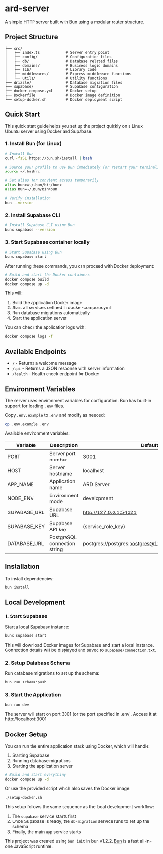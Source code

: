 # ard-server

A simple HTTP server built with Bun using a modular router structure.

## Project Structure

```
├── src/
│   ├── index.ts            # Server entry point
│   ├── config/             # Configuration files
│   ├── db/                 # Database related files
│   ├── domains/            # Business logic domains
│   ├── lib/                # Library code
│   ├── middlewares/        # Express middleware functions
│   └── utils/              # Utility functions
├── drizzle/                # Database migration files
├── supabase/               # Supabase configuration
├── docker-compose.yml      # Docker setup
├── Dockerfile              # Docker image definition
└── setup-docker.sh         # Docker deployment script
```

## Quick Start

This quick start guide helps you set up the project quickly on a Linux Ubuntu server using Docker and Supabase.

### 1. Install Bun (for Linux)

```bash
# Install Bun
curl -fsSL https://bun.sh/install | bash

# Source your profile to use Bun immediately (or restart your terminal)
source ~/.bashrc

# Set alias for convient access temporarily
alias bunx=~/.bun/bin/bunx
alias bun=~/.bun/bin/bun

# Verify installation
bun --version
```

### 2. Install Supabase CLI

```bash
# Install Supabase CLI using Bun
bunx supabase --version
```

### 3. Start Supabase container locally

```bash
# Start Supabase using Bun
bunx supabase start
```

After running these commands, you can proceed with Docker deployment:

```bash
# Build and start the Docker containers
docker compose build
docker compose up -d
```

This will:

1. Build the application Docker image
2. Start all services defined in docker-compose.yml
3. Run database migrations automatically
4. Start the application server

You can check the application logs with:

```bash
docker compose logs -f
```

## Available Endpoints

- `/` - Returns a welcome message
- `/api` - Returns a JSON response with server information
- `/health` - Health check endpoint for Docker

## Environment Variables

The server uses environment variables for configuration. Bun has built-in support for loading `.env` files.

Copy `.env.example` to `.env` and modify as needed:

```bash
cp .env.example .env
```

Available environment variables:

| Variable     | Description                  | Default                                               |
| ------------ | ---------------------------- | ----------------------------------------------------- |
| PORT         | Server port number           | 3001                                                  |
| HOST         | Server hostname              | localhost                                             |
| APP_NAME     | Application name             | ARD Server                                            |
| NODE_ENV     | Environment mode             | development                                           |
| SUPABASE_URL | Supabase URL                 | http://127.0.0.1:54321                                |
| SUPABASE_KEY | Supabase API key             | (service_role_key)                                    |
| DATABASE_URL | PostgreSQL connection string | postgres://postgres:postgres@127.0.0.1:54322/postgres |

## Installation

To install dependencies:

```bash
bun install
```

## Local Development

### 1. Start Supabase

Start a local Supabase instance:

```bash
bunx supabase start
```

This will download Docker images for Supabase and start a local instance. Connection details will be displayed and saved to `supabase/connection.txt`.

### 2. Setup Database Schema

Run database migrations to set up the schema:

```bash
bun run schema:push
```

### 3. Start the Application

```bash
bun run dev
```

The server will start on port 3001 (or the port specified in .env). Access it at http://localhost:3001

## Docker Setup

You can run the entire application stack using Docker, which will handle:

1. Starting Supabase
2. Running database migrations
3. Starting the application server

```bash
# Build and start everything
docker compose up -d
```

Or use the provided script which also saves the Docker image:

```bash
./setup-docker.sh
```

This setup follows the same sequence as the local development workflow:

1. The `supabase` service starts first
2. Once Supabase is ready, the `db-migration` service runs to set up the schema
3. Finally, the main `app` service starts

This project was created using `bun init` in bun v1.2.2. [Bun](https://bun.sh) is a fast all-in-one JavaScript runtime.
